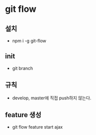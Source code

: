 # git flow

## 설치

- npm i -g git-flow

## init

- git branch

## 규칙

- develop, master에 직접 push하지 않는다.

## feature 생성

- git flow feature start ajax
